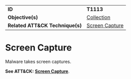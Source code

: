 |||
|---------|------------------------|
|**ID**|**T1113**|
|**Objective(s)**|[Collection](https://github.com/MAECProject/malware-behaviors/tree/master/collection)|
|**Related ATT&CK Technique(s)**|[Screen Capture](https://attack.mitre.org/techniques/T1113/)|

Screen Capture
==============
Malware takes screen captures.

**See ATT&CK:** [**Screen Capture**](https://attack.mitre.org/techniques/T1113/).